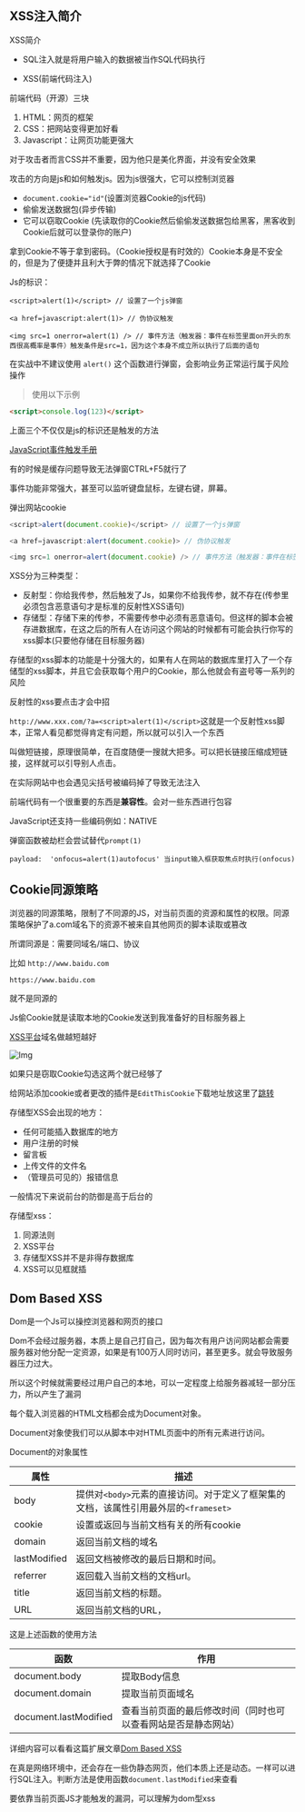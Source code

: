 ## XSS注入简介

XSS简介

* SQL注入就是将用户输入的数据被当作SQL代码执行

* XSS(前端代码注入)

前端代码（开源）三块
1. HTML：网页的框架
2. CSS：把网站变得更加好看
3. Javascript：让网页功能更强大

对于攻击者而言CSS并不重要，因为他只是美化界面，并没有安全效果

攻击的方向是js和如何触发js。因为js很强大，它可以控制浏览器

* `document.cookie="id"`(设置浏览器Cookie的js代码)
* 偷偷发送数据包(异步传输)
* 它可以窃取Cookie (先读取你的Cookie然后偷偷发送数据包给黑客，黑客收到Cookie后就可以登录你的账户)

拿到Cookie不等于拿到密码。（Cookie授权是有时效的）Cookie本身是不安全的，但是为了便捷并且利大于弊的情况下就选择了Cookie

Js的标识：
```JS
<script>alert(1)</script> // 设置了一个js弹窗

<a href=javascript:alert(1)> // 伪协议触发

<img src=1 onerror=alert(1) /> // 事件方法（触发器：事件在标签里面on开头的东西很高概率是事件）触发条件是src=1，因为这个本身不成立所以执行了后面的语句
```

在实战中不建议使用 `alert()` 这个函数进行弹窗，会影响业务正常运行属于风险操作

> 使用以下示例

```html
<script>console.log(123)</script>
```

上面三个不仅仅是js的标识还是触发的方法

[JavaScript事件触发手册](https://blog.csdn.net/qq_36354324/article/details/106592588)

有的时候是缓存问题导致无法弹窗CTRL+F5就行了

事件功能非常强大，甚至可以监听键盘鼠标，左键右键，屏幕。

弹出网站cookie

```js
<script>alert(document.cookie)</script> // 设置了一个js弹窗

<a href=javascript:alert(document.cookie)> // 伪协议触发

<img src=1 onerror=alert(document.cookie) /> // 事件方法（触发器：事件在标签里面on开头的东西很高概率是事件）触发条件是src=1，因为这个本身不成立所以执行了后面的语句
```

XSS分为三种类型：

* 反射型：你给我传参，然后触发了Js，如果你不给我传参，就不存在(传参里必须包含恶意语句才是标准的反射性XSS语句)
* 存储型：存储下来的传参，不需要传参中必须有恶意语句。但这样的脚本会被存进数据库，在这之后的所有人在访问这个网站的时候都有可能会执行你写的xss脚本(只要他存储在目标服务器)

存储型的xss脚本的功能是十分强大的，如果有人在网站的数据库里打入了一个存储型的xss脚本，并且它会获取每个用户的Cookie，那么他就会有盗号等一系列的风险

反射性的xss要点击才会中招

`http://www.xxx.com/?a=<script>alert(1)</script>`这就是一个反射性xss脚本，正常人看见都觉得肯定有问题，所以就可以引入一个东西

叫做短链接，原理很简单，在百度随便一搜就大把多。可以把长链接压缩成短链接，这样就可以引导别人点击。

在实际网站中也会遇见尖括号被编码掉了导致无法注入

前端代码有一个很重要的东西是**兼容性**。会对一些东西进行包容

JavaScript还支持一些编码例如：NATIVE

弹窗函数被劫栏会尝试替代`prompt(1)`

`payload:  'onfocus=alert(1)autofocus' 当input输入框获取焦点时执行(onfocus)`

## Cookie同源策略

浏览器的同源策略，限制了不同源的JS，对当前页面的资源和属性的权限。同源策略保护了a.com域名下的资源不被来自其他网页的脚本读取或篡改

所谓同源是：需要同域名/端口、协议

比如
`http://www.baidu.com`

`https://www.baidu.com`

就不是同源的

Js偷Cookie就是读取本地的Cookie发送到我准备好的目标服务器上

[XSS平台](https://xssaq.com/)域名做越短越好

![Img](https://joker-1317382260.cos.ap-guangzhou.myqcloud.com/202304181445728.webp)

如果只是窃取Cookie勾选这两个就已经够了

给网站添加cookie或者更改的插件是`EditThisCookie`下载地址放这里了[跳转](https://github.com/ETCExtensions/Edit-This-Cookie/releases/tag/1.5.0)

存储型XSS会出现的地方：

* 任何可能插入数据库的地方
* 用户注册的时候
* 留言板
* 上传文件的文件名
* （管理员可见的）报错信息

一般情况下来说前台的防御是高于后台的

存储型xss：

1. 同源法则
2. XSS平台
3. 存储型XSS并不是非得存数据库
4. XSS可以见框就插

## Dom Based XSS

Dom是一个Js可以操控浏览器和网页的接口

Dom不会经过服务器，本质上是自己打自己，因为每次有用户访问网站都会需要服务器对他分配一定资源，如果是有100万人同时访问，甚至更多。就会导致服务器压力过大。

所以这个时候就需要经过用户自己的本地，可以一定程度上给服务器减轻一部分压力，所以产生了漏洞

每个载入浏览器的HTML文档都会成为Document对象。

Document对象使我们可以从脚本中对HTML页面中的所有元素进行访问。

Document的对象属性

| 属性 | 描述 |
| -- | -- |
| body | 提供对`<body>`元素的直接访问。对于定义了框架集的文档，该属性引用最外层的`<frameset>` |
| cookie | 设置或返回与当前文档有关的所有cookie |
| domain | 返回当前文档的域名 |
| lastModified | 返回文档被修改的最后日期和时间。 |
| referrer | 返回载入当前文档的文档url。 |
| title | 返回当前文档的标题。 |
| URL | 返回当前文档的URL， |

这是上述函数的使用方法

| 函数 | 作用 |
| -- | -- |
| document.body | 提取Body信息 |
| document.domain | 提取当前页面域名 |
| document.lastModified | 查看当前页面的最后修改时间（同时也可以查看网站是否是静态网站） |

详细内容可以看看这篇扩展文章[Dom Based XSS](https://blog.csdn.net/weixin_45634365/article/details/114536958)

在真是网络环境中，还会存在一些伪静态网页，他们本质上还是动态。一样可以进行SQL注入。判断方法是使用函数`document.lastModified`来查看

要依靠当前页面JS才能触发的漏洞，可以理解为dom型xss























